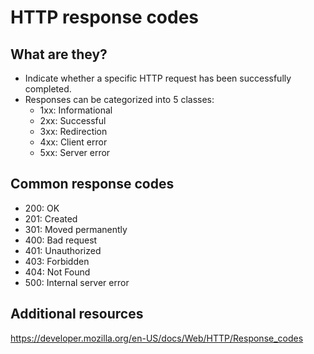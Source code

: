 # HTTP response codes

## What are they?
- Indicate whether a specific HTTP request has been successfully completed.
- Responses can be categorized into 5 classes:
  - 1xx: Informational
  - 2xx: Successful
  - 3xx: Redirection
  - 4xx: Client error
  - 5xx: Server error

## Common response codes
- 200: OK
- 201: Created
- 301: Moved permanently
- 400: Bad request
- 401: Unauthorized
- 403: Forbidden
- 404: Not Found
- 500: Internal server error

## Additional resources
https://developer.mozilla.org/en-US/docs/Web/HTTP/Response_codes